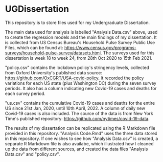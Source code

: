 # UGDissertation
This repository is to store files used for my Undergraduate Dissertation.

The main data used for analysis is labelled "Analysis Data.csv" above, used to create the regression models and the main findings of my dissertation. It is collected from US Census Bureau's Household Pulse Survey Public Use Files, which can be found at: https://www.census.gov/programs-surveys/household-pulse-survey/datasets.html. The surveys used for this dissertation is week 18 to week 24, from 28th Oct 2020 to 15th Feb 2021. 

"policy.csv" contains the lockdown policy's stringency levels, collected from Oxford University's published data source: https://github.com/OxCGRT/USA-covid-policy. It recorded the policy variations for each US state (plus Washington DC) during the seven survey periods. It also has a column indicating new Covid-19 cases and deaths for each survey period. 

"us.csv" contains the cumulative Covid-19 cases and deaths for the entire US since 21st Jan, 2020, until 10th April, 2022. A column of daily new Covid-19 cases is also included. The source of the data is from New York Time's published repository: https://github.com/nytimes/covid-19-data.

The results of my dissertation can be replicated using the R Markdown file provided in this repository. "Analysis Code.Rmd" uses the three data stored in this repository. If one wishes to see how "Analysis Data.csv" is created, a separate R Markdown file is also availabe, which illustrated how I cleaned up the data from different sources, and created the data files "Analysis Data.csv" and "policy.csv". 
